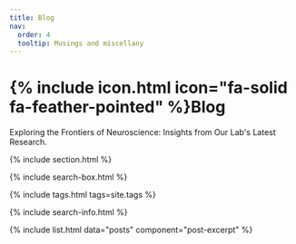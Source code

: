 ```yaml
---
title: Blog
nav:
  order: 4
  tooltip: Musings and miscellany
---
```


# {% include icon.html icon="fa-solid fa-feather-pointed" %}Blog

Exploring the Frontiers of Neuroscience: Insights from Our Lab's Latest Research.

{% include section.html %}

{% include search-box.html %}

{% include tags.html tags=site.tags %}

{% include search-info.html %}

{% include list.html data="posts" component="post-excerpt" %}
